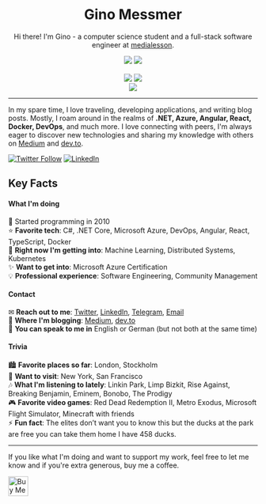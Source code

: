 
<h1 align="center">Gino Messmer</h1>
<p align="center">Hi there! I'm Gino - a computer science student and a full-stack software engineer at <a href="https://www.media-lesson.com/">medialesson</a>.</p>
<p align="center">
  <img src="https://ginomessmer-readme.azurewebsites.net/api/shields/hits?code=kcGyVPt0yNREOnxuOv0/2paiVOKfzw/gc/aJT6mD6mT3RLb83yGa4Q=="> 
  <img src="https://github.com/ginomessmer/ginomessmer/workflows/.NET%20Core/badge.svg"> 
  <br><br>
  
  <img src="https://ginomessmerreadme.blob.core.windows.net/shields/spotify.svg">
  <img src="https://ginomessmerreadme.blob.core.windows.net/shields/steam.svg">
  <br>
  
  <img src="https://ginomessmerreadme.blob.core.windows.net/shields/ms_learn.svg">
</p>

---

In my spare time, I love traveling, developing applications, and writing blog posts. Mostly, I roam around in the realms of **.NET, Azure, Angular, React, Docker, DevOps**, and much more. I love connecting with peers, I'm always eager to discover new technologies and sharing my knowledge with others on [Medium](https://medium.com/@ginomessmer) and [dev.to](https://dev.to/ginomessmer).

[![Twitter Follow](https://img.shields.io/twitter/follow/ginomessmer?style=social)](https://twitter.com/ginomessmer)
[![LinkedIn](https://img.shields.io/badge/LinkedIn--blue?logo=linkedin&style=social)](https://www.linkedin.com/in/ginomessmer/)

## Key Facts
#### What I'm doing
💫 Started programming in 2010  
⭐ **Favorite tech**: C#, .NET Core, Microsoft Azure, DevOps, Angular, React, TypeScript, Docker  
🌟 **Right now I'm getting into**: Machine Learning, Distributed Systems, Kubernetes  
✨ **Want to get into**: Microsoft Azure Certification  
💡 **Professional experience**: Software Engineering, Community Management

#### Contact
✉ **Reach out to me**: [Twitter](https://twitter.com/ginomessmer), [LinkedIn](https://www.linkedin.com/in/ginomessmer/), [Telegram](https://t.me/ginomessmer), [Email](mailto:gino@messmerized.de)  
📝 **Where I'm blogging**: [Medium](https://medium.com/@ginomessmer), [dev.to](https://dev.to/ginomessmer)  
🍻 **You can speak to me in** English or German (but not both at the same time)

#### Trivia
🏙 **Favorite places so far**: London, Stockholm  
🌆 **Want to visit**: New York, San Francisco  
🎶 **What I'm listening to lately**: Linkin Park, Limp Bizkit, Rise Against, Breaking Benjamin, Eminem, Bonobo, The Prodigy  
🎮 **Favorite video games**: Red Dead Redemption II, Metro Exodus, Microsoft Flight Simulator, Minecraft with friends  
⚡ **Fun fact**: The elites don’t want you to know this but the ducks at the park are free you can take them home I have 458 ducks.

---

If you like what I'm doing and want to support my work, feel free to let me know and if you're extra generous, buy me a coffee.

<a href="https://www.buymeacoffee.com/ginomessmer" target="_blank"><img src="https://cdn.buymeacoffee.com/buttons/default-orange.png" alt="Buy Me A Coffee" height="40px" ></a>

<!--
**ginomessmer/ginomessmer** is a ✨ _special_ ✨ repository because its `README.md` (this file) appears on your GitHub profile.

Here are some ideas to get you started:

- 🔭 I’m currently working on ...
- 🌱 I’m currently learning ...
- 👯 I’m looking to collaborate on ...
- 🤔 I’m looking for help with ...
- 💬 Ask me about ...
- 📫 How to reach me: ...
- 😄 Pronouns: ...
- ⚡ Fun fact: ...
-->

